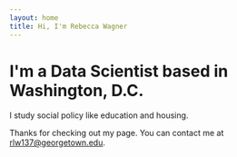 ```yaml
---
layout: home
title: Hi, I'm Rebecca Wagner
---
```


# I'm a Data Scientist based in Washington, D.C.

I study social policy like education and housing.

Thanks for checking out my page. You can contact me at rlw137@georgetown.edu. 
